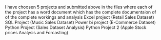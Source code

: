 I have choosen 5 projects and submitted above in the files where each of the project has a word document which has the complete documentaion of of the complete workings and analysis 
Excel project (Retail Sales Dataset)
SQL Project (Music Sales Dataset)
Power bi project (E-Commerce Dataset)
Python Project (Sales Dataset Analysis)
Python Project 2 (Apple Stock prices Analysis and Forcasting)
